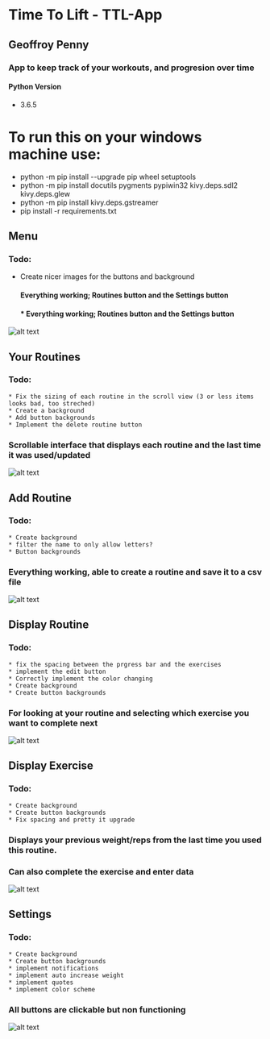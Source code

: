# Time To Lift - TTL-App
## Geoffroy Penny
### App to keep track of your workouts, and progresion over time

#### Python Version
* 3.6.5

# To run this on your windows machine use:
* python -m pip install --upgrade pip wheel setuptools
* python -m pip install docutils pygments pypiwin32 kivy.deps.sdl2 kivy.deps.glew
* python -m pip install kivy.deps.gstreamer
* pip install -r requirements.txt
 
 ## Menu
 ### Todo:
* Create nicer images for the buttons and background
	#### Everything working; Routines button and the Settings button
	#### * Everything working; Routines button and the Settings button
 ![alt text](https://github.com/HexRoy/TTL-App/blob/master/Images/ui/1%20Menu.png)
 
 ## Your Routines
 ### Todo:
	* Fix the sizing of each routine in the scroll view (3 or less items looks bad, too streched)
	* Create a background
	* Add button backgrounds
	* Implement the delete routine button
 ### Scrollable interface that displays each routine and the last time it was used/updated
 ![alt text](https://github.com/HexRoy/TTL-App/blob/master/Images/ui/2%20Your%20Routines.png)
 
 ## Add Routine
 ### Todo: 
	* Create background
	* filter the name to only allow letters?
	* Button backgrounds
 ### Everything working, able to create a routine and save it to a csv file 
 ![alt text](https://github.com/HexRoy/TTL-App/blob/master/Images/ui/3%20Add%20Routine.png)
 
 ## Display Routine
 ### Todo:
	* fix the spacing between the prgress bar and the exercises
	* implement the edit button
	* Correctly implement the color changing 
	* Create background
	* Create button backgrounds
 ### For looking at your routine and selecting which exercise you want to complete next
 ![alt text](https://github.com/HexRoy/TTL-App/blob/master/Images/ui/4%20Display%20Routine.png)
 
 ## Display Exercise
 ### Todo:
	* Create background
	* Create button backgrounds
	* Fix spacing and pretty it upgrade
 ### Displays your previous weight/reps from the last time you used this routine.
 ### Can also complete the exercise and enter data
 ![alt text](https://github.com/HexRoy/TTL-App/blob/master/Images/ui/5%20Display%20Exercise.png)
 
 ## Settings
 ### Todo:
	* Create background
	* Create button backgrounds
	* implement notifications
	* implement auto increase weight
	* implement quotes
	* implement color scheme
### All buttons are clickable but non functioning
 ![alt text](https://github.com/HexRoy/TTL-App/blob/master/Images/ui/6%20Settings.png)